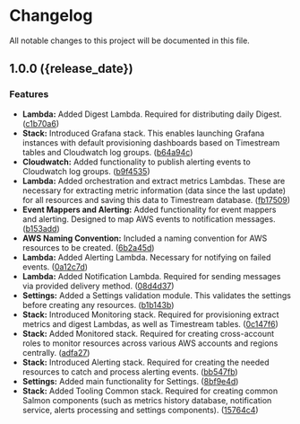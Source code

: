 # Changelog

All notable changes to this project will be documented in this file.

## 1.0.0 ({release_date})


### Features

* **Lambda:** Added Digest Lambda. Required for distributing daily Digest. ([c1b70a6](https://github.com/Soname-Solutions/salmon/commit/c1b70a66da2b8f845665ae1b76bd426334240d5e))
* **Stack:** Introduced Grafana stack. This enables launching Grafana instances with default provisioning dashboards based on Timestream tables and Cloudwatch log groups. ([b64a94c](https://github.com/Soname-Solutions/salmon/commit/b64a94c0cf97a8f44d8e6d110882cca2a1b7970e))
* **Cloudwatch:** Added functionality to publish alerting events to Cloudwatch log groups. ([b9f4535](https://github.com/Soname-Solutions/salmon/commit/b9f45358082c586af22cd494b6adf3867675251d))
* **Lambda:** Added orchestration and extract metrics Lambdas. These are necessary for extracting metric information (data since the last update) for all resources and saving this data to Timestream database. ([fb17509](https://github.com/Soname-Solutions/salmon/commit/fb1750996059cff7e1935dde6fa32360696f1215))
* **Event Mappers and Alerting:** Added functionality for event mappers and alerting. Designed to map AWS events to notification messages. ([b153add](https://github.com/Soname-Solutions/salmon/commit/b153add530ab52b9a9006ca416033311168ca72a))
* **AWS Naming Convention:** Included a naming convention for AWS resources to be created. ([6b2a45d](https://github.com/Soname-Solutions/salmon/commit/6b2a45d4402658a412cadacb43f0dca7dd3f4cd2))
* **Lambda:** Added Alerting Lambda. Necessary for notifying on failed events. ([0a12c7d](https://github.com/Soname-Solutions/salmon/commit/0a12c7dc4786c8724ced3c0d8c01d397b44efd8f))
* **Lambda:** Added Notification Lambda. Required for sending messages via provided delivery method. ([08d4d37](https://github.com/Soname-Solutions/salmon/commit/08d4d37db0f0e7ad8562767117289289849d499c))
* **Settings:** Added a Settings validation module. This validates the settings before creating any resources. ([b1b143b](https://github.com/Soname-Solutions/salmon/commit/b1b143ba2fc89eaa13bc360e67799eba5eb83edf))
* **Stack:** Introduced Monitoring stack. Required for provisioning extract metrics and digest Lambdas, as well as Timestream tables. ([0c147f6](https://github.com/Soname-Solutions/salmon/commit/0c147f68594937f3ad3c46c15f422d017d00a5a4))
* **Stack:** Added Monitored stack. Required for creating cross-account roles to monitor resources across various AWS accounts and regions centrally. ([adfa27](https://github.com/Soname-Solutions/salmon/commit/adfa27ceae1f182e09c44245beb8894fe4575c0c))
* **Stack:** Introduced Alerting stack. Required for creating the needed resources to catch and process alerting events. ([bb547fb](https://github.com/Soname-Solutions/salmon/commit/bb547fb725169bd1dc5d488740e316e40d40fc64))
* **Settings:** Added main functionality for Settings. ([8bf9e4d](https://github.com/Soname-Solutions/salmon/commit/8bf9e4de391a9928e56a589e26702d9eacaf286c))
* **Stack:** Added Tooling Common stack. Required for creating common Salmon components (such as metrics history database, notification service, alerts processing and settings components). ([15764c4](https://github.com/Soname-Solutions/salmon/commit/15764c4318466bb158497bf57af479574f6e0ecf))